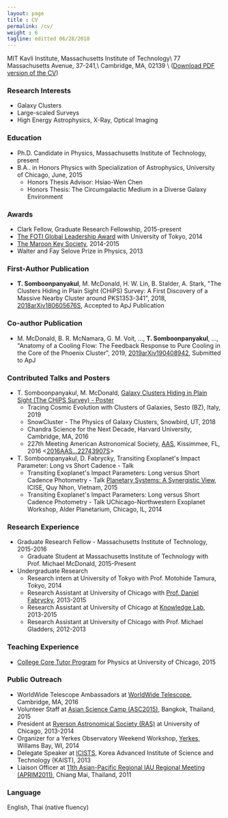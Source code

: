 ```yaml
---
layout: page
title : CV
permalink: /cv/
weight : 6
tagline: editted 06/28/2018
---
```

MIT Kavli Institute, Massachusetts Institute of Technology\\
77 Massachusetts Avenue, 37-241,\\
Cambridge, MA, 02139 \\
([Download PDF version of the CV](/extra_webpage/Taweewat_CV.pdf))

### Research Interests
- Galaxy Clusters
- Large-scaled Surveys
- High Energy Astrophysics, X-Ray, Optical Imaging

### Education
- Ph.D. Candidate in Physics, Massachusetts Institute of Technology, present
- B.A.. in Honors Physics with Specialization of Astrophysics, University of Chicago, June, 2015
  - Honors Thesis Advisor: Hsiao-Wen Chen
  - Honors Thesis: The Circumgalactic Medium in a Diverse Galaxy Environment

### Awards
- Clark Fellow, Graduate Research Fellowship, 2015-present
- [The FOTI Global Leadership Award](http://www.friendsofutokyo.org/grants-and-awards/roster-of-recipients/#2013) with University of Tokyo, 2014
- [The Maroon Key Society](https://studentleaderawards.uchicago.edu/maroon.php), 2014-2015
- Walter and Fay Selove Prize in Physics, 2013

### First-Author Publication
- **T. Somboonpanyakul**, M. McDonald, H. W. Lin, B. Stalder, A. Stark, "The Clusters Hiding in Plain Sight (CHiPS) Survey: A First Discovery of a Massive Nearby Cluster around PKS1353-341", 2018, [2018arXiv180605676S](https://arxiv.org/abs/1806.05676), Accepted to ApJ Publication

### Co-author Publication
- M. McDonald, B. R. McNamara, G. M. Voit, ..., **T. Somboonpanyakul**, ..., "Anatomy of a Cooling Flow: The Feedback Response to Pure Cooling in the Core of the Phoenix Cluster", 2019, [2019arXiv190408942](https://arxiv.org/abs/1904.08942), Submitted to ApJ

### Contributed Talks and Posters
- T. Somboonpanyakul, M. McDonald, [Galaxy Clusters Hiding in Plain Sight (The CHiPS Survey) - Poster](http://www.physics.utah.edu/snowcluster/archive/2018/talks/Somboonpanyakul.pdf)
  - Tracing Cosmic Evolution with Clusters of Galaxies, Sesto (BZ), Italy, 2019
  - SnowCluster - The Physics of Galaxy Clusters, Snowbird, UT, 2018
  - Chandra Science for the Next Decade, Harvard University, Cambridge, MA, 2016
  - 227th Meeting American Astronomical Society, [AAS](https://aas.org/), Kissimmee, FL, 2016 <[2016AAS...22743907S](http://adsabs.harvard.edu/abs/2016AAS...22743907S)>  
- T. Somboonpanyakul, D. Fabrycky, Transiting Exoplanet's Impact Parameter: Long vs Short Cadence - Talk
  - Transiting Exoplanet's Impact Parameters: Long versus Short Cadence Photometry - Talk
    [Planetary Systems: A Synergistic View](http://rencontresduvietnam.org/conferences/2015/planetary-systems/), ICISE, Quy Nhon, Vietnam, 2015
  - Transiting Exoplanet's Impact Parameters: Long versus Short Cadence Photometry - Talk
    UChicago-Northwestern Exoplanet Workshop, Alder Planetarium, Chicago, IL, 2014

### Research Experience
- Graduate Research Fellow - Massachusetts Institute of Technology, 2015-2016
  - Graduate Student at Massachusetts Institute of Technology with Prof. Michael McDonald, 2015-Present
- Undergraduate Research
  - Research intern at University of Tokyo with Prof. Motohide Tamura, Tokyo, 2014
  - Research Assistant at University of Chicago with [Prof. Daniel Fabrycky](http://astro.uchicago.edu/~fabrycky/People.html), 2013-2015
  - Research Assistant at University of Chicago at [Knowledge Lab](http://www.knowledgelab.org/), 2013-2015
  - Research Assistant at University of Chicago with Prof. Michael Gladders, 2012-2013

### Teaching Experience
- [College Core Tutor Program](https://core-tutors.uchicago.edu/) for Physics at University of Chicago, 2015

### Public Outreach
- WorldWide Telescope Ambassadors at [WorldWide Telescope](http://www.worldwidetelescope.org/), Cambridge, MA, 2016
- Volunteer Staff at [Asian Science Camp (ASC2015)](http://asc2015.posn.or.th/), Bangkok, Thailand, 2015
- President at [Ryerson Astronomical Society (RAS)](http://astro.uchicago.edu/RAS/) at University of Chicago, 2013-2014
- Organizer for a Yerkes Observatory Weekend Workshop, [Yerkes](http://astro.uchicago.edu/yerkes/), Willams Bay, WI, 2014
- Delegate Speaker at [ICISTS](http://www.icists.org/), Korea Advanced Institute of Science and Technology (KAIST), 2013
- Liaison Officer at [11th Asian-Pacific Regional IAU Regional Meeting (APRIM2011)](http://www.iau.org/science/meetings/past/general_assemblies/981/), Chiang Mai, Thailand, 2011

### Language
English, Thai (native fluency)
